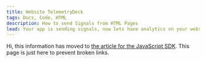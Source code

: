 ```yaml
---
title: Website TelemetryDeck
tags: Docs, Code, HTML
description: How to send Signals from HTML Pages
lead: Your app is sending signals, now lets have analytics on your website too! Here's a JS-Based TelemetryDeck Recipe for Analytics on HTML Pages
---
```


Hi, this information has moved to [the article for the JavaScript SDK](/pages/javascript-setup.html). This page is just here to prevent broken links.
